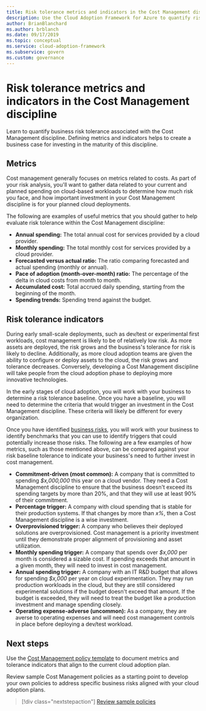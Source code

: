 ```yaml
---
title: Risk tolerance metrics and indicators in the Cost Management discipline
description: Use the Cloud Adoption Framework for Azure to quantify risk tolerance metrics and indicators for cost management in cloud governance.
author: BrianBlanchard
ms.author: brblanch
ms.date: 09/17/2019
ms.topic: conceptual
ms.service: cloud-adoption-framework
ms.subservice: govern
ms.custom: governance
---
```


# Risk tolerance metrics and indicators in the Cost Management discipline

Learn to quantify business risk tolerance associated with the Cost Management discipline. Defining metrics and indicators helps to create a business case for investing in the maturity of this discipline.

## Metrics

Cost management generally focuses on metrics related to costs. As part of your risk analysis, you'll want to gather data related to your current and planned spending on cloud-based workloads to determine how much risk you face, and how important investment in your Cost Management discipline is for your planned cloud deployments.

The following are examples of useful metrics that you should gather to help evaluate risk tolerance within the Cost Management discipline:

- **Annual spending:** The total annual cost for services provided by a cloud provider.
- **Monthly spending:** The total monthly cost for services provided by a cloud provider.
- **Forecasted versus actual ratio:** The ratio comparing forecasted and actual spending (monthly or annual).
- **Pace of adoption (month-over-month) ratio:** The percentage of the delta in cloud costs from month to month.
- **Accumulated cost:** Total accrued daily spending, starting from the beginning of the month.
- **Spending trends:** Spending trend against the budget.

## Risk tolerance indicators

During early small-scale deployments, such as dev/test or experimental first workloads, cost management is likely to be of relatively low risk. As more assets are deployed, the risk grows and the business's tolerance for risk is likely to decline. Additionally, as more cloud adoption teams are given the ability to configure or deploy assets to the cloud, the risk grows and tolerance decreases. Conversely, developing a Cost Management discipline will take people from the cloud adoption phase to deploying more innovative technologies.

In the early stages of cloud adoption, you will work with your business to determine a risk tolerance baseline. Once you have a baseline, you will need to determine the criteria that would trigger an investment in the Cost Management discipline. These criteria will likely be different for every organization.

Once you have identified [business risks](./business-risks.md), you will work with your business to identify benchmarks that you can use to identify triggers that could potentially increase those risks. The following are a few examples of how metrics, such as those mentioned above, can be compared against your risk baseline tolerance to indicate your business's need to further invest in cost management.

- **Commitment-driven (most common):** A company that is committed to spending _$x,000,000_ this year on a cloud vendor. They need a Cost Management discipline to ensure that the business doesn't exceed its spending targets by more than 20%, and that they will use at least 90% of their commitment.
- **Percentage trigger:** A company with cloud spending that is stable for their production systems. If that changes by more than _x%_, then a Cost Management discipline is a wise investment.
- **Overprovisioned trigger:** A company who believes their deployed solutions are overprovisioned. Cost management is a priority investment until they demonstrate proper alignment of provisioning and asset utilization.
- **Monthly spending trigger:** A company that spends over _$x,000_ per month is considered a sizable cost. If spending exceeds that amount in a given month, they will need to invest in cost management.
- **Annual spending trigger:** A company with an IT R&D budget that allows for spending _$x,000_ per year on cloud experimentation. They may run production workloads in the cloud, but they are still considered experimental solutions if the budget doesn't exceed that amount. If the budget is exceeded, they will need to treat the budget like a production investment and manage spending closely.
- **Operating expense-adverse (uncommon):** As a company, they are averse to operating expenses and will need cost management controls in place before deploying a dev/test workload.

## Next steps

Use the [Cost Management policy template](./template.md) to document metrics and tolerance indicators that align to the current cloud adoption plan.

Review sample Cost Management policies as a starting point to develop your own policies to address specific business risks aligned with your cloud adoption plans.

> [!div class="nextstepaction"]
> [Review sample policies](./policy-statements.md)
